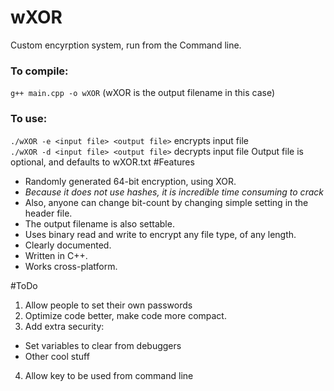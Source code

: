 # wXOR
Custom encyrption system, run from the Command line.

### To compile:
`g++ main.cpp -o wXOR` (wXOR is the output filename in this case)
### To use:
`./wXOR -e <input file> <output file>` encrypts input file  
`./wXOR -d <input file> <output file>` decrypts input file
Output file is optional, and defaults to wXOR.txt
#Features
- Randomly generated 64-bit encryption, using XOR. 
- *Because it does not use hashes, it is incredible time consuming to crack*
- Also, anyone can change bit-count by changing simple setting in the header file.
- The output filename is also settable.
- Uses binary read and write to encrypt any file type, of any length.
- Clearly documented.
- Written in C++.
- Works cross-platform.

#ToDo
1. Allow people to set their own passwords
2. Optimize code better, make code more compact.
3. Add extra security:
  - Set variables to clear from debuggers
  - Other cool stuff
4. Allow key to be used from command line
